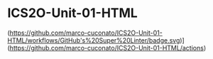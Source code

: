 # ICS2O-Unit-01-HTML
(https://github.com/marco-cuconato/ICS2O-Unit-01-HTML/workflows/GitHub's%20Super%20Linter/badge.svg)](https://github.com/marco-cuconato/ICS2O-Unit-01-HTML/actions)

